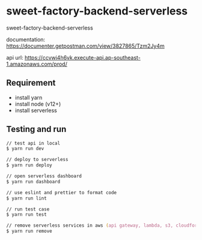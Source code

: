 # sweet-factory-backend-serverless

sweet-factory-backend-serverless

documentation: <https://documenter.getpostman.com/view/3827865/Tzm2Jy4m>

api url: <https://ccvwi4h6vk.execute-api.ap-southeast-1.amazonaws.com/prod/>

## Requirement

- install yarn
- install node (v12+)
- install serverless

## Testing and run

```zsh
// test api in local
$ yarn run dev

// deploy to serverless
$ yarn run deploy

// open serverless dashboard
$ yarn run dashboard

// use eslint and prettier to format code
$ yarn run lint

// run test case
$ yarn run test

// remove serverless services in aws (api gateway, lambda, s3, cloudformation)
$ yarn run remove
```
